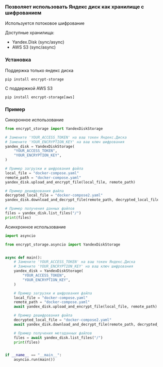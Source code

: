 ### Позволяет использовать Яндекс диск как хранилище с шифрованием

Используется потоковое шифрование

Доступные хранилища:

- Yandex.Disk (sync/async)
- AWS S3 (sync/async)

### Установка

Поддержка только яндекс диска

```shell
pip install encrypt-storage
```

С поддержкой AWS S3

```shell
pip install encrypt-storage[aws]
```

### Пример

Синхронное использование

```python
from encrypt_storage import YandexDiskStorage

# Замените 'YOUR_ACCESS_TOKEN' на ваш токен Яндекс.Диска
# Замените 'YOUR_ENCRYPTION_KEY' на ваш ключ шифрования
yandex_disk = YandexDiskStorage(
    "YOUR_ACCESS_TOKEN",
    "YOUR_ENCRYPTION_KEY",
)

# Пример загрузки и шифрования файла
local_file = "docker-compose.yaml"
remote_path = "docker-compose.yaml"
yandex_disk.upload_and_encrypt_file(local_file, remote_path)

# Пример дешифрования файла
decrypted_local_file = "docker-compose2.yaml"
yandex_disk.download_and_decrypt_file(remote_path, decrypted_local_file)

# Пример получения данных файлов
files = yandex_disk.list_files("/")
print(files)
```

Асинхронное использование

```python
import asyncio

from encrypt_storage.asyncio import YandexDiskStorage


async def main():
    # Замените 'YOUR_ACCESS_TOKEN' на ваш токен Яндекс.Диска
    # Замените 'YOUR_ENCRYPTION_KEY' на ваш ключ шифрования
    yandex_disk = YandexDiskStorage(
        "YOUR_ACCESS_TOKEN",
        "YOUR_ENCRYPTION_KEY",
    )

    # Пример загрузки и шифрования файла
    local_file = "docker-compose.yaml"
    remote_path = "docker-compose.yaml"
    await yandex_disk.upload_and_encrypt_file(local_file, remote_path)

    # Пример дешифрования файла
    decrypted_local_file = "docker-compose2.yaml"
    await yandex_disk.download_and_decrypt_file(remote_path, decrypted_local_file)

    # Пример получения метаданных файлов
    files = await yandex_disk.list_files("/")
    print(files)


if __name__ == "__main__":
    asyncio.run(main())

```